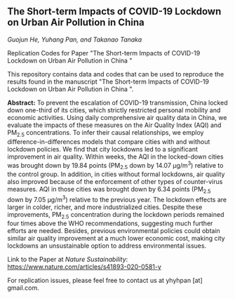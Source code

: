 ## The Short-term Impacts of COVID-19 Lockdown on Urban Air Pollution in China

*Guojun He, Yuhang Pan, and Takanao Tanaka*

Replication Codes for Paper "The Short-term Impacts of COVID-19 Lockdown on Urban Air Pollution in China "

This repository contains data and codes that can be used to reproduce the results found in the manuscript "The Short-term Impacts of COVID-19 Lockdown on Urban Air Pollution in China ". 

**Abstract:** To prevent the escalation of COVID-19 transmission, China locked down one-third of its cities, which strictly restricted personal mobility and economic activities. Using daily comprehensive air quality data in China, we evaluate the impacts of these measures on the Air Quality Index (AQI) and PM<sub>2.5</sub> concentrations. To infer their causal relationships, we employ difference-in-differences models that compare cities with and without lockdown policies. We find that city lockdowns led to a significant improvement in air quality. Within weeks, the AQI in the locked-down cities was brought down by 19.84 points (PM<sub>2.5</sub> down by 14.07 µg/m<sup>3</sup>) relative to the control group. In addition, in cities without formal lockdowns, air quality also improved because of the enforcement of other types of counter-virus measures. AQI in those cities was brought down by 6.34 points (PM$_{2.5}$ down by 7.05 µg/m<sup>3</sup>) relative to the previous year. The lockdown effects are larger in colder, richer, and more industrialized cities. Despite these improvements, PM<sub>2.5</sub> concentration during the lockdown periods remained four times above the WHO recommendations, suggesting much further efforts are needed. Besides, previous environmental policies could obtain similar air quality improvement at a much lower economic cost, making city lockdowns an unsustainable option to address environmental issues.

Link to the Paper at *Nature Sustainability*: https://www.nature.com/articles/s41893-020-0581-y

For replication issues, please feel free to contact us at yhyhpan [at] gmail.com.

